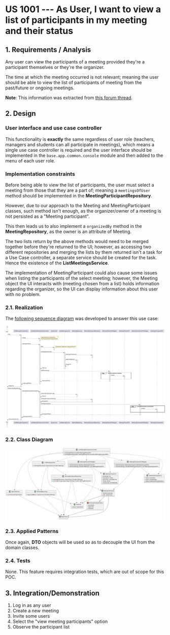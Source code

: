 # US 1001 --- As User, I want to view a list of participants in my meeting and their status


## 1. Requirements / Analysis

Any user can view the participants of a meeting provided they're a participant themselves
or they're the organizer.

The time at which the meeting occurred is not relevant; meaning the user should be able
to view the list of participants of meeting from the past/future or ongoing meetings.

**Note**: This information was extracted from [this forum thread](https://moodle.isep.ipp.pt/mod/forum/discuss.php?d=23327#p29513).

## 2. Design

### User interface and use case controller
This functionality is **exactly** the same regardless of user role
(teachers, managers and students can all participate in meetings), which means
a single use case controller is required and the user interface should be implemented
in the `base.app.common.console` module and then added to the menu of each user role.

### Implementation constraints

Before being able to view the list of participants, the user must select a meeting
from those that they are a part of; meaning a `meetingsOfUser` method should be
implemented in the **MeetingParticipantRepository**.

However, due to our approach to the Meeting and MeetingParticipant classes,
such method isn't enough, as the organizer/owner of a meeting is not persisted
as a "Meeting participant".

This then leads us to also implement a `organizedBy` method in the **MeetingRepository**,
as the owner is an attribute of Meeting.

The two lists return by the above methods would need to be merged together before
they're returned to the UI; however, as accessing two different repositories and merging
the lists by them returned isn't a task for a Use Case controller, a separate service should
be created for the task. Hence the existence of the **ListMeetingsService**.

The implementation of MeetingParticipant could also cause some issues when listing
the participants of the select meeting; however, the Meeting object the UI
interacts with (meeting chosen from a list) holds information regarding the
organizer, so the UI can display information about this user with no problem.

### 2.1. Realization

The [following sequence diagram](./sd.svg) was developed to answer this use case:

![diagram](./sd.svg)
### 2.2. Class Diagram

![[class diagram](./cd.svg)](./cd.svg)

### 2.3. Applied Patterns

Once again, **DTO** objects will be used so as to decouple the UI from the domain
classes.
### 2.4. Tests

None. This feature requires integration tests, which are out of scope for this POC.

## 3. Integration/Demonstration

1. Log in as any user
2. Create a new meeting
3. Invite some users
4. Select the "view meeting participants" option
5. Observe the participant list
